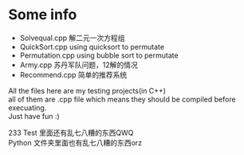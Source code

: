 # Some info

* Solvequal.cpp 解二元一次方程组
* QuickSort.cpp using quicksort to permutate
* Permutation.cpp using bubble sort to permutate
* Army.cpp 苏丹军队问题，12解的情况
* Recommend.cpp 简单的推荐系统

<p> 
    All the files here are my testing projects(in C++) </br>
    all of them are .cpp file which means they should be compiled before
    execuating. </br>Just have fun :)</br>
</p>
<p>
    233 Test 里面还有乱七八糟的东西QWQ</br>
    Python 文件夹里面也有乱七八糟的东西orz
</p>